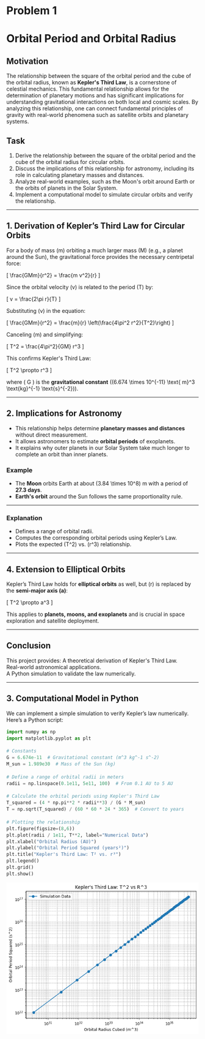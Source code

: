 # Problem 1
# **Orbital Period and Orbital Radius**

## **Motivation**
The relationship between the square of the orbital period and the cube of the orbital radius, known as **Kepler's Third Law**, is a cornerstone of celestial mechanics. This fundamental relationship allows for the determination of planetary motions and has significant implications for understanding gravitational interactions on both local and cosmic scales. By analyzing this relationship, one can connect fundamental principles of gravity with real-world phenomena such as satellite orbits and planetary systems.

## **Task**
1. Derive the relationship between the square of the orbital period and the cube of the orbital radius for circular orbits.
2. Discuss the implications of this relationship for astronomy, including its role in calculating planetary masses and distances.
3. Analyze real-world examples, such as the Moon's orbit around Earth or the orbits of planets in the Solar System.
4. Implement a computational model to simulate circular orbits and verify the relationship.

---

## **1. Derivation of Kepler’s Third Law for Circular Orbits**
For a body of mass \(m\) orbiting a much larger mass \(M\) (e.g., a planet around the Sun), the gravitational force provides the necessary centripetal force:

\[
\frac{GMm}{r^2} = \frac{m v^2}{r}
\]

Since the orbital velocity \(v\) is related to the period \(T\) by:

\[
v = \frac{2\pi r}{T}
\]

Substituting \(v\) in the equation:

\[
\frac{GMm}{r^2} = \frac{m}{r} \left(\frac{4\pi^2 r^2}{T^2}\right)
\]

Canceling \(m\) and simplifying:

\[
T^2 = \frac{4\pi^2}{GM} r^3
\]

This confirms Kepler's Third Law:  

\[
T^2 \propto r^3
\]

where \( G \) is the **gravitational constant** (\(6.674 \times 10^{-11} \text{ m}^3 \text{kg}^{-1} \text{s}^{-2}\)).

---

## **2. Implications for Astronomy**
- This relationship helps determine **planetary masses and distances** without direct measurement.
- It allows astronomers to estimate **orbital periods** of exoplanets.
- It explains why outer planets in our Solar System take much longer to complete an orbit than inner planets.

### **Example**
- The **Moon** orbits Earth at about \(3.84 \times 10^8\) m with a period of **27.3 days**.
- **Earth's orbit** around the Sun follows the same proportionality rule.

---



### **Explanation**
- Defines a range of orbital radii.
- Computes the corresponding orbital periods using Kepler’s Law.
- Plots the expected \(T^2\) vs. \(r^3\) relationship.

---

## **4. Extension to Elliptical Orbits**
Kepler’s Third Law holds for **elliptical orbits** as well, but \(r\) is replaced by the **semi-major axis (a)**:

\[
T^2 \propto a^3
\]

This applies to **planets, moons, and exoplanets** and is crucial in space exploration and satellite deployment.

---

## **Conclusion**
This project provides:
 A theoretical derivation of Kepler's Third Law.  
 Real-world astronomical applications.  
 A Python simulation to validate the law numerically.  

--- 


## **3. Computational Model in Python**
We can implement a simple simulation to verify Kepler’s law numerically. Here’s a Python script:

```python
import numpy as np
import matplotlib.pyplot as plt

# Constants
G = 6.674e-11  # Gravitational constant (m^3 kg^-1 s^-2)
M_sun = 1.989e30  # Mass of the Sun (kg)

# Define a range of orbital radii in meters
radii = np.linspace(0.1e11, 5e11, 100)  # From 0.1 AU to 5 AU

# Calculate the orbital periods using Kepler's Third Law
T_squared = (4 * np.pi**2 * radii**3) / (G * M_sun)
T = np.sqrt(T_squared) / (60 * 60 * 24 * 365)  # Convert to years

# Plotting the relationship
plt.figure(figsize=(8,6))
plt.plot(radii / 1e11, T**2, label="Numerical Data")
plt.xlabel("Orbital Radius (AU)")
plt.ylabel("Orbital Period Squared (years²)")
plt.title("Kepler's Third Law: T² vs. r³")
plt.legend()
plt.grid()
plt.show()
```

![alt text](image3.png)